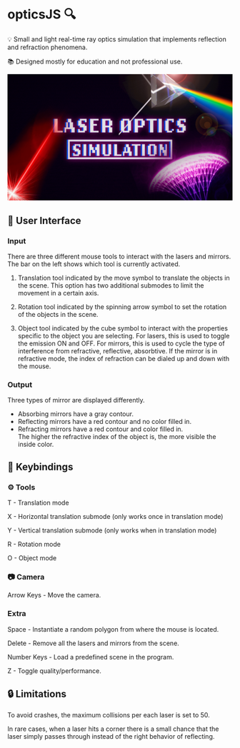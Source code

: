 # opticsJS :mag:
:bulb: Small and light real-time ray optics simulation that implements reflection and refraction phenomena.

:books: Designed mostly for education and not professional use.

![Wallpaper](home.png)

## :pinching_hand: User Interface

### Input
There are three different mouse tools to interact with the lasers and mirrors. The bar on the left shows which tool is currently activated.

1) Translation tool indicated by the move symbol to translate the objects in the scene.
This option has two additional submodes to limit the movement in a certain axis.

2) Rotation tool indicated by the spinning arrow symbol to set the rotation of the objects in the scene.

3) Object tool indicated by the cube symbol to interact with the properties specific to the object you are selecting.
For lasers, this is used to toggle the emission ON and OFF. 
For mirrors, this is used to cycle the type of interference from refractive, reflective, absorbtive.
If the mirror is in refractive mode, the index of refraction can be dialed up and down with the mouse.

### Output
Three types of mirror are displayed differently.
* Absorbing mirrors have a gray contour.
* Reflecting mirrors have a red contour and no color filled in.
* Refracting mirrors have a red contour and color filled in.  
The higher the refractive index of the object is, the more visible the inside color.

## :key: Keybindings

### :gear: Tools
T - Translation mode

X - Horizontal translation submode (only works once in translation mode)

Y - Vertical translation submode (only works when in translation mode)

R - Rotation mode

O - Object mode 

### :camera: Camera
Arrow Keys - Move the camera.

### Extra
Space - Instantiate a random polygon from where the mouse is located.

Delete - Remove all the lasers and mirrors from the scene.

Number Keys - Load a predefined scene in the program.

Z - Toggle quality/performance.

## :lock: Limitations
To avoid crashes, the maximum collisions per each laser is set to 50.

In rare cases, when a laser hits a corner there is a small chance that the laser simply passes through instead of the right behavior of reflecting.
